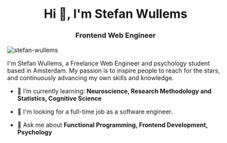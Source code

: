 <h1 align="center">Hi 👋, I'm Stefan Wullems</h1>
<h3 align="center">Frontend Web Engineer</h3>

<p align="left"> <img src="https://komarev.com/ghpvc/?username=stefan-wullems&label=Profile%20views&color=0e75b6&style=flat" alt="stefan-wullems" /> </p>

<p>
  I'm Stefan Wullems, a Freelance Web Engineer and psychology student based in Amsterdam. My passion is to inspire people to reach for the stars, and continuously advancing my own skills and knowledge.
</p>

- 🌱 I’m currently learning: **Neuroscience, Research Methodology and Statistics, Cognitive Science**

- 🤝 I'm looking for a full-time job as a software engineer.

- 💬 Ask me about **Functional Programming, Frontend Development, Psychology**

<p align="left">
</p>


